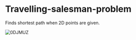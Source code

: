 # Travelling-salesman-problem

Finds shortest path when 2D points are given.


![0DJMUZ](https://user-images.githubusercontent.com/74016088/158160365-910d31a6-2922-4377-b5fc-6a8c8f664b09.jpg)



